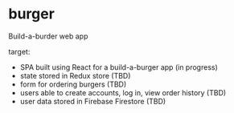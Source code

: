 # burger

Build-a-burder web app

target: 
- SPA built using React for a build-a-burger app (in progress)
- state stored in Redux store (TBD)
- form for ordering burgers (TBD)
- users able to create accounts, log in, view order history (TBD)
- user data stored in Firebase Firestore (TBD)
 
